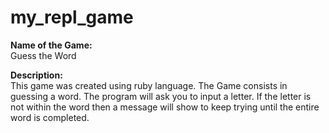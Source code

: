 # my_repl_game

<b>Name of the Game:</b> <br> Guess the Word <br>

<b>Description:</b> <br>This game was created using ruby language. The Game consists in guessing a word. The program will ask you to input a letter. If the letter is not within the word then a message will show to keep trying until the entire word is completed. 
